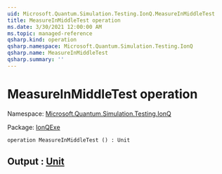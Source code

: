 ```yaml
---
uid: Microsoft.Quantum.Simulation.Testing.IonQ.MeasureInMiddleTest
title: MeasureInMiddleTest operation
ms.date: 3/30/2021 12:00:00 AM
ms.topic: managed-reference
qsharp.kind: operation
qsharp.namespace: Microsoft.Quantum.Simulation.Testing.IonQ
qsharp.name: MeasureInMiddleTest
qsharp.summary: ''
---
```


# MeasureInMiddleTest operation

Namespace: [Microsoft.Quantum.Simulation.Testing.IonQ](xref:Microsoft.Quantum.Simulation.Testing.IonQ)

Package: [IonQExe](https://nuget.org/packages/IonQExe)




```qsharp
operation MeasureInMiddleTest () : Unit
```


## Output : [Unit](xref:microsoft.quantum.lang-ref.unit)

